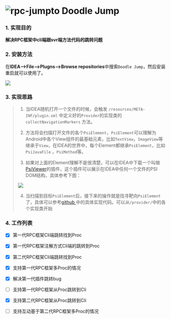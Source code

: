 # 										![rpc-jumpto](http://15878290.s21i.faiusr.com/4/ABUIABAEGAAg47it4wUopp7UsgcwgAE4gAE.png)																			                                     Doodle Jump

### 1. 实现目的

**解决RPC框架中cli端跟svr端方法代码的跳转问题**

### 2. 安装方法

在**IDEA-->File-->Plugns-->Browse repositories**中搜索`Doodle Jump`，然后安装重启就可以使用了。

![](http://15878290.s21i.faiusr.com/3/ABUIABADGAAg38yt4wUo56ivrgIw1g04yQY.gif)

### 3. 实现思路

>1. 当IDEA随机打开一个文件的时候，会触发 `/resources/META-INF/plugin.xml` 中定义好的`Provider`的实现类的`collectNavigationMarkers` 方法。
>
>2. 方法将会扫描打开文件的各个`PsiElement`，`PsiElement`可以理解为Android中各个View组件的最基础元素，比如`TextView`，`ImageView`等继承于`View`，在IDEA的世界中，每个Element都继承`PsiElement`，比如`PsiJavaFile` ，`PsiMethod`等。
>
>3. 如果对上面的Element理解不是很清楚，可以在IDEA中下载一个叫做[PsiViewer](https://plugins.jetbrains.com/plugin/227-psiviewer)的插件，这个插件可以展示在IDEA中任何一个文件的PSI DOM结构，具体参考下图：
>
>   
>
>   ![](http://15878290.s21i.faiusr.com/2/ABUIABACGAAgv8it4wUom56Y6wUwowQ4sQc.jpg)
>
>   
>
>4. 当扫描到目标`PsiElement`后，接下来的操作就是找寻靶向`PsiElement`了，具体可以参考[github ](https://github.com/careinfress/rpc-jumpto)中的具体实现代码。可以从`/provider/`中的各个实现类开始



### 4. 工作列表

- [x] 第一代RPC框架Cli端跳转找到Proc
- [x] 第一代RPC框架注解方式Cli端的跳转到Proc
- [x] 第二代RPC框架Cli端跳转找到Proc
- [x] 支持第一代RPC框架多Proc的情况
- [x] 解决第一代插件跳转bug
- [ ] 支持第一代RPC框架从Proc跳转到Cli
- [x] 支持第二代RPC框架从Proc跳转到Cli
- [ ] 支持互动基于第二代RPC框架多Proc的情况



